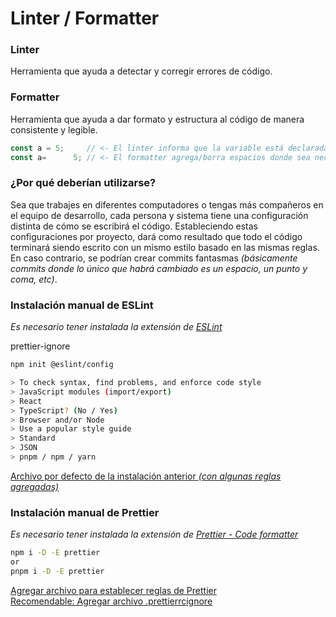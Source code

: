 # Linter / Formatter

### Linter

Herramienta que ayuda a detectar y corregir errores de código.

### Formatter

Herramienta que ayuda a dar formato y estructura al código de manera consistente y legible.

```js
const a = 5;     // <- El linter informa que la variable está declarada, pero no se utiliza en ninguna parte.
const a=      5; // <- El formatter agrega/borra espacios donde sea necesario, según las reglas establecidas.
```

### ¿Por qué deberían utilizarse?

Sea que trabajes en diferentes computadores o tengas más compañeros en el equipo de desarrollo, cada persona y sistema tiene una configuración distinta de cómo se escribirá el código. Estableciendo estas configuraciones por proyecto, dará como resultado que todo el código terminará siendo escrito con un mismo estilo basado en las mismas reglas. En caso contrario, se podrían crear commits fantasmas _(básicamente commits donde lo único que habrá cambiado es un espacio, un punto y coma, etc)_.

### Instalación manual de ESLint
_Es necesario tener instalada la extensión de [ESLint](https://marketplace.visualstudio.com/items?itemName=dbaeumer.vscode-eslint)_

prettier-ignore
```bash
npm init @eslint/config

> To check syntax, find problems, and enforce code style
> JavaScript modules (import/export)
> React
> TypeScript? (No / Yes)
> Browser and/or Node
> Use a popular style guide
> Standard
> JSON
> pnpm / npm / yarn
```

[Archivo por defecto de la instalación anterior *(con algunas reglas agregadas)*](./configs/.eslintrc.json)

### Instalación manual de Prettier
_Es necesario tener instalada la extensión de [Prettier - Code formatter](https://marketplace.visualstudio.com/items?itemName=esbenp.prettier-vscode)_

```bash
npm i -D -E prettier
or
pnpm i -D -E prettier
```

[Agregar archivo para establecer reglas de Prettier](./configs/.prettierrc) <br>
[Recomendable: Agregar archivo .prettierrcignore](./configs/.prettierignore)